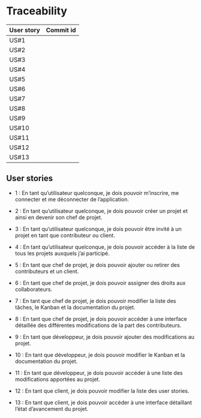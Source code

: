 # Traceability

| User story | Commit id |
| ---------- | --------- |
| US#1 | |
| US#2 | |
| US#3 | |
| US#4 | |
| US#5 | |
| US#6 | |
| US#7 | |
| US#8 | |
| US#9 | |
| US#10 | |
| US#11 | |
| US#12 | |
| US#13 | |

## User stories
* 1 : En tant qu’utilisateur quelconque, je dois pouvoir m’inscrire, me connecter et me déconnecter de l’application.
* 2 : En tant qu’utilisateur quelconque, je dois pouvoir créer un projet et ainsi en devenir son chef de projet.
* 3 : En tant qu’utilisateur quelconque, je dois pouvoir être invité à un projet en tant que contributeur ou client.
* 4 : En tant qu’utilisateur quelconque, je dois pouvoir accéder à la liste de tous les projets auxquels j’ai participé.

* 5 : En tant que chef de projet, je dois pouvoir ajouter ou retirer des contributeurs et un client.
* 6 : En tant que chef de projet, je dois pouvoir assigner des droits aux collaborateurs.
* 7 : En tant que chef de projet, je dois pouvoir modifier la liste des tâches, le Kanban et la documentation du projet.
* 8 : En tant que chef de projet, je dois pouvoir accéder à une interface détaillée des différentes modifications de la part des contributeurs.

* 9 : En tant que développeur, je dois pouvoir ajouter des modifications au projet.
* 10 : En tant que développeur, je dois pouvoir modifier le Kanban et la documentation du projet.
* 11 : En tant que développeur, je dois pouvoir accéder à une liste des modifications apportées au projet.

* 12 : En tant que client, je dois pouvoir modifier la liste des user stories.
* 13 : En tant que client, je dois pouvoir accéder à une interface détaillant l’état d’avancement du projet.
